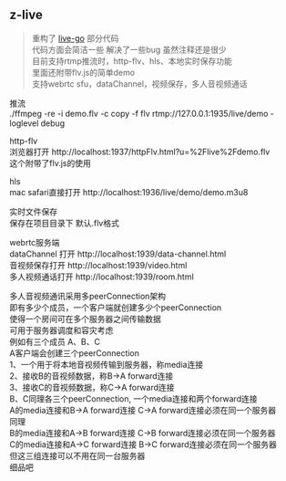 z-live
---
> 重构了 [live-go](https://github.com/gwuhaolin/livego) 部分代码  
> 代码方面会简洁一些 解决了一些bug 虽然注释还是很少  
> 目前支持rtmp推流时，http-flv、hls、本地实时保存功能  
> 里面还附带flv.js的简单demo  
> 支持webrtc sfu，dataChannel，视频保存，多人音视频通话  
> 
  
推流  
./ffmpeg -re -i demo.flv -c copy -f flv rtmp://127.0.0.1:1935/live/demo -loglevel debug  
  
  
http-flv  
浏览器打开 http://localhost:1937/httpFlv.html?u=%2Flive%2Fdemo.flv  
这个附带了flv.js的使用  

hls  
mac safari直接打开 http://localhost:1936/live/demo/demo.m3u8  

实时文件保存  
保存在项目目录下 默认.flv格式  

webrtc服务端  
dataChannel 打开 http://localhost:1939/data-channel.html  
音视频保存打开 http://localhost:1939/video.html  
多人视频通话打开 http://localhost:1939/room.html  

多人音视频通讯采用多peerConnection架构  
即有多少个成员，一个客户端就创建多少个peerConnection  
使得一个房间可在多个服务器之间传输数据   
可用于服务器调度和容灾考虑  
例如有三个成员 A、B、C  
A客户端会创建三个peerConnection  
1、一个用于将本地音视频传输到服务器，称media连接  
2、接收B的音视频数据，称B->A forward连接  
3、接收C的音视频数据，称C->A forward连接  
B、C同理各三个peerConnection, 一个media连接和两个forward连接  
A的media连接和B->A forward连接 C->A forward连接必须在同一个服务器  
同理  
B的media连接和A->B forward连接 C->B forward连接必须在同一个服务器  
C的media连接和A->C forward连接 B->C forward连接必须在同一个服务器  
但这三组连接可以不用在同一台服务器  
细品吧  



